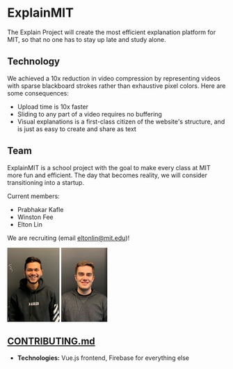 # ExplainMIT
The Explain Project will create the most efficient explanation platform for MIT, so that no one has to stay up late and study alone.

## Technology
We achieved a 10x reduction in video compression by representing videos with sparse blackboard strokes rather than exhaustive pixel colors. Here are some consequences: 
- Upload time is 10x faster 
- Sliding to any part of a video requires no buffering
- Visual explanations is a first-class citizen of the website's structure, and is just as easy to create and share as text

## Team
ExplainMIT is a school project with the goal to make every class at MIT more fun and efficient. The day that becomes reality, we will consider transitioning into a startup. 

Current members: 
- Prabhakar Kafle
- Winston Fee
- Elton Lin

We are recruiting (email eltonlin@mit.edu)!

<p float="left">
  <img src="documentation/Prabhakar.jpg" alt="member photo" height="170"/>
  <img src="documentation/Winston.jpg" alt="member photo" height="170"/>
</p>

## [CONTRIBUTING.md](documentation/CONTRIBUTING.md)
- **Technologies:** Vue.js frontend, Firebase for everything else
                                                                    

                                                                    
                                                             

